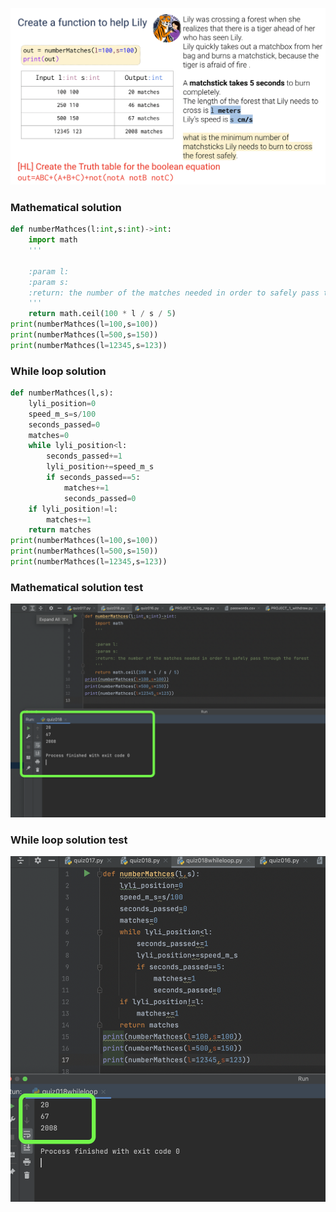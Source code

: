 ![](https://github.com/AleksandarDzudzevic/Unit_2/blob/main/quiz018text.png)
### Mathematical solution
```.py
def numberMathces(l:int,s:int)->int:
    import math
    '''
    
    :param l: 
    :param s: 
    :return: the number of the matches needed in order to safely pass through the forest
    '''
    return math.ceil(100 * l / s / 5)
print(numberMathces(l=100,s=100))
print(numberMathces(l=500,s=150))
print(numberMathces(l=12345,s=123))
```
### While loop solution
```.py
def numberMathces(l,s):
    lyli_position=0
    speed_m_s=s/100
    seconds_passed=0
    matches=0
    while lyli_position<l:
        seconds_passed+=1
        lyli_position+=speed_m_s
        if seconds_passed==5:
            matches+=1
            seconds_passed=0
    if lyli_position!=l:
        matches+=1
    return matches
print(numberMathces(l=100,s=100))
print(numberMathces(l=500,s=150))
print(numberMathces(l=12345,s=123))
```
### Mathematical solution test
![](https://github.com/AleksandarDzudzevic/Unit_2/blob/main/quiz018test.png)
### While loop solution test
![](https://github.com/AleksandarDzudzevic/Unit_2/blob/main/quiz018test2.png)
